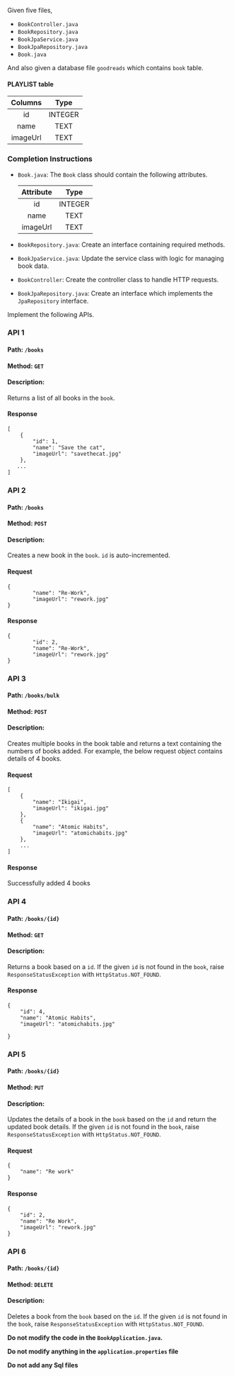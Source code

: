 Given five files,

- `BookController.java` 
- `BookRepository.java`
- `BookJpaService.java`
- `BookJpaRepository.java`
- `Book.java`

And also given a database file `goodreads` which contains `book` table.

#### PLAYLIST table

|    Columns    |  Type   |
| :-----------: | :-----: |
|    id         | INTEGER |
|   name        |  TEXT   |
|   imageUrl    |  TEXT   |


### Completion Instructions

- `Book.java`: The `Book` class should contain the following attributes.

  |   Attribute   |  Type   |
  | :-----------: | :----:  |
  |    id         | INTEGER |
  |   name        |  TEXT   |
  |   imageUrl    |  TEXT   |

- `BookRepository.java`: Create an interface containing required methods.
- `BookJpaService.java`: Update the service class with logic for managing book data.
- `BookController`: Create the controller class to handle HTTP requests.
- `BookJpaRepository.java`: Create an interface which implements the `JpaRepository` interface.

Implement the following APIs.

### API 1

#### Path: `/books`

#### Method: `GET`

#### Description:

Returns a list of all books in the `book`.

#### Response

```
[
    {
        "id": 1,
        "name": "Save the cat",
        "imageUrl": "savethecat.jpg"
    },
   ...
]
```

### API 2

#### Path: `/books`

#### Method: `POST`

#### Description:

Creates a new book in the `book`. `id` is auto-incremented.

#### Request

```
{
        "name": "Re-Work",
        "imageUrl": "rework.jpg"
}

```

#### Response

```
{
        "id": 2,
        "name": "Re-Work",
        "imageUrl": "rework.jpg"
}
```

### API 3

#### Path: `/books/bulk`

#### Method: `POST`

#### Description:

Creates multiple books in the book table and returns a text containing the numbers of books added.
For example, the below request object contains details of 4 books.

#### Request

```
[
    {
        "name": "Ikigai",
        "imageUrl": "ikigai.jpg"
    },
    {
        "name": "Atomic Habits",
        "imageUrl": "atomichabits.jpg"
    },
    ...
]

```
#### Response

Successfully added 4 books

### API 4

#### Path: `/books/{id}`

#### Method: `GET`

#### Description:

Returns a book based on a `id`. If the given `id` is not found in the `book`, raise `ResponseStatusException` with `HttpStatus.NOT_FOUND`.

#### Response

```
{
    "id": 4,
    "name": "Atomic Habits",
    "imageUrl": "atomichabits.jpg"

}
```

### API 5

#### Path: `/books/{id}`

#### Method: `PUT`

#### Description:

Updates the details of a book in the `book` based on the `id` and return the updated book details.
If the given `id` is not found in the `book`, raise `ResponseStatusException` with `HttpStatus.NOT_FOUND`.

#### Request

```
{
    "name": "Re work"
}
```

#### Response

```
{
    "id": 2,
    "name": "Re Work",
    "imageUrl": "rework.jpg"
}

```

### API 6

#### Path: `/books/{id}`

#### Method: `DELETE`

#### Description:

Deletes a book from the `book`  based on the `id`. If the given `id` is not found in the `book`, raise `ResponseStatusException` with `HttpStatus.NOT_FOUND`.

**Do not modify the code in the `BookApplication.java`.**

**Do not  modify anything in the `application.properties` file**

**Do not add any Sql files**

